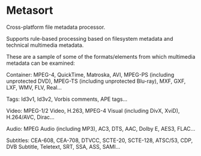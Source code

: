 Metasort
========

Cross-platform file metadata processor.

Supports rule-based processing based on filesystem metadata and technical multimedia metadata.


These are a sample of some of the formats/elements from which multimedia metadata can be examined:

Container: MPEG-4, QuickTime, Matroska, AVI, MPEG-PS (including unprotected DVD), MPEG-TS (including unprotected Blu-ray), MXF, GXF, LXF, WMV, FLV, Real...

Tags: Id3v1, Id3v2, Vorbis comments, APE tags...

Video: MPEG-1/2 Video, H.263, MPEG-4 Visual (including DivX, XviD), H.264/AVC, Dirac...

Audio: MPEG Audio (including MP3), AC3, DTS, AAC, Dolby E, AES3, FLAC...

Subtitles: CEA-608, CEA-708, DTVCC, SCTE-20, SCTE-128, ATSC/53, CDP, DVB Subtitle, Teletext, SRT, SSA, ASS, SAMI...



